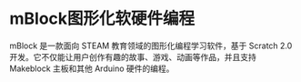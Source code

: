 # mBlock图形化软硬件编程
mBlock 是一款面向 STEAM 教育领域的图形化编程学习软件，基于 Scratch 2.0 开发。它不仅能让用户创作有趣的故事、游戏、动画等作品，并且支持 Makeblock 主板和其他 Arduino 硬件的编程。


